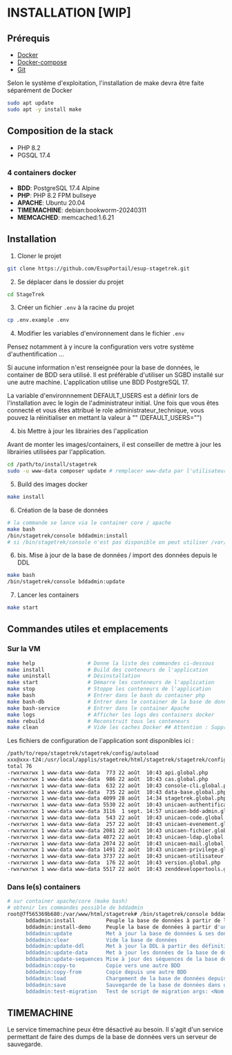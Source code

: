 # INSTALLATION [WIP]

## Prérequis
- [Docker](https://docs.docker.com/get-docker/)
- [Docker-compose](https://docs.docker.com/compose/install/)
- [Git](https://git-scm.com/book/en/v2/Getting-Started-Installing-Git)

Selon le système d'exploitation, l'installation de make devra être faite séparément de Docker

```bash
sudo apt update
sudo apt -y install make
```

## Composition de la stack

- PHP 8.2
- PGSQL 17.4

### 4 containers docker
- **BDD**: PostgreSQL 17.4 Alpine
- **PHP**: PHP 8.2 FPM bullseye
- **APACHE**: Ubuntu 20.04
- **TIMEMACHINE**: debian:bookworm-20240311 
- **MEMCACHED**: memcached:1.6.21

## Installation

1. Cloner le projet
```bash
git clone https://github.com/EsupPortail/esup-stagetrek.git
```
2. Se déplacer dans le dossier du projet
```bash
cd StageTrek
```
3. Créer un fichier `.env` à la racine du projet
```bash
cp .env.example .env
```

4. Modifier les variables d'environnement dans le fichier `.env`

Pensez notamment à y incure la configuration vers votre système d'authentification ...

Si aucune information n'est renseignée pour la base de données, le container de BDD sera utilisé. Il est préférable d'utiliser un SGBD installé sur une autre machine.
L'application utilise une BDD PostgreSQL 17.

La variable d'environnnement DEFAULT_USERS est a définir lors de l'installation avec le login de l'administrateur initial.
Une fois que vous êtes connecté et vous êtes attribué le role administrateur_technique, 
vous pouvez la réinitialiser en mettant la valeur à "" (DEFAULT_USERS="")

4. bis Mettre à jour les librairies des l'application

Avant de monter les images/containers, il est conseiller de mettre à jour les librairies utilisées par l'application.

```bash
cd /path/to/install/stagetrek
sudo -u www-data composer update # remplacer www-data par l'utilisateur propriétaire des fichiers. Eviter root
```

5. Build des images docker
```bash
make install
```

6. Création de la base de données
```bash
# la commande se lance via le container core / apache
make bash
/bin/stagetrek/console bddadmin:install
# si /bin/stagetrek/console n'est pas disponible on peut utiliser /var/www/html/stagetrek/vendor/bin/laminas à la place
```

6. bis. Mise à jour de la base de données / import des données depuis le DDL
```bash
make bash
/bin/stagetrek/console bddadmin:update
```

7. Lancer les containers
```bash
make start
```

## Commandes utiles et emplacements

### Sur la VM

```bash
make help                 # Donne la liste des commandes ci-dessous
make install              # Build des conteneurs de l'application
make uninstall            # Désinstallation
make start                # Démarre les conteneurs de l'application
make stop                 # Stoppe les conteneurs de l'application
make bash                 # Entrer dans le bash du container php
make bash-db              # Entrer dans le container de la base de données
make bash-service         # Entrer dans le container Apache
make logs                 # Afficher les logs des containers docker
make rebuild              # Reconstruit tous les conteneurs
make clean                # Vide les caches Docker ## Attention : Supprime tous les volumes, containers, images et network inactifs.
```
Les fichiers de configuration de l'application sont disponibles ici :

```bash
/path/to/repo/stagetrek/stagetrek/config/autoload
xxx@xxx-t24:/usr/local/applis/stagetrek/html/stagetrek/stagetrek/config/autoload# ll
total 76
-rwxrwxrwx 1 www-data www-data  773 22 août  10:43 api.global.php
-rwxrwxrwx 1 www-data www-data  986 22 août  10:43 cas.global.php
-rwxrwxrwx 1 www-data www-data  632 22 août  10:43 console-cli.global.php
-rwxrwxrwx 1 www-data www-data  735 22 août  10:43 data-base.global.php
-rwxrwxrwx 1 www-data www-data 4099 28 août  14:34 stagetrek.global.php
-rwxrwxrwx 1 www-data www-data 5530 22 août  10:43 unicaen-authentification.global.php
-rwxrwxrwx 1 www-data www-data 3116  1 sept. 14:57 unicaen-bdd-admin.global.php
-rwxrwxrwx 1 www-data www-data  543 22 août  10:43 unicaen-code.global.php
-rwxrwxrwx 1 www-data www-data  257 22 août  10:43 unicaen-evenement.global.php
-rwxrwxrwx 1 www-data www-data 2081 22 août  10:43 unicaen-fichier.global.php
-rwxrwxrwx 1 www-data www-data 4072 22 août  10:43 unicaen-ldap.global.php
-rwxrwxrwx 1 www-data www-data 2074 22 août  10:43 unicaen-mail.global.php
-rwxrwxrwx 1 www-data www-data 1491 22 août  10:43 unicaen-privilege.global.php
-rwxrwxrwx 1 www-data www-data 3737 22 août  10:43 unicaen-utilisateur.global.php
-rwxrwxrwx 1 www-data www-data  176 22 août  10:43 version.global.php
-rwxrwxrwx 1 www-data www-data 5517 22 août  10:43 zenddevelopertools.global.php
```

### Dans le(s) containers

```bash
# sur container apache/core (make bash)
# obtenir les commandes possible de bddadmin
root@7f565369b680:/var/www/html/stagetrek# /bin/stagetrek/console bddadmin:      
      bddadmin:install          Peuple la base de données à partir de la DDL et du jeu de données par défaut         
      bddadmin:install-demo     Peuple la base de données à partir d'un jeu de démo                                  
      bddadmin:update           Met à jour la base de données & ses données à partir de la DDL et du jeu de données  
      bddadmin:clear            Vide la base de données                                                              
      bddadmin:update-ddl       Met à jour la DDL à partir des définitions de la base de données                     
      bddadmin:update-data      Met à jour les données de la base de données                                         
      bddadmin:update-sequences Mise à jour des séquences de la base de données                                      
      bddadmin:copy-to          Copie vers une autre BDD                                                             
      bddadmin:copy-from        Copie depuis une autre BDD                                                           
      bddadmin:load             Chargement de la base de données depuis un fichier                                   
      bddadmin:save             Sauvegarde de la base de données dans un fichier                                     
      bddadmin:test-migration   Test de script de migration args: <Nom partiel du script> <utile|before|after>.                       
```

## TIMEMACHINE
Le service timemachine peux être désactivé au besoin. 
Il s'agit d'un service permettant de faire des dumps de la base de données vers un serveur de sauvegarde.
